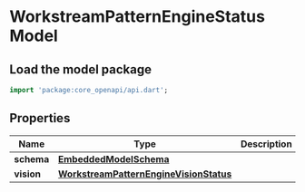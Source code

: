 # WorkstreamPatternEngineStatus Model

## Load the model package
```dart
import 'package:core_openapi/api.dart';
```

## Properties
Name | Type | Description | Notes
------------ | ------------- | ------------- | -------------
**schema** | [**EmbeddedModelSchema**](EmbeddedModelSchema) |  | [optional] 
**vision** | [**WorkstreamPatternEngineVisionStatus**](WorkstreamPatternEngineVisionStatus) |  | [optional] 




